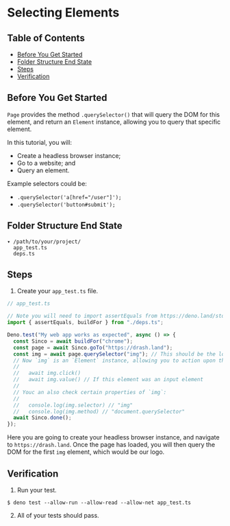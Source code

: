# Selecting Elements

## Table of Contents

- [Before You Get Started](#before-you-get-started)
- [Folder Structure End State](#folder-structure-end-state)
- [Steps](#steps)
- [Verification](#verification)

## Before You Get Started

`Page` provides the method `.querySelector()` that will query the DOM for this
element, and return an `Element` instance, allowing you to query that specific
element.

In this tutorial, you will:

- Create a headless browser instance;
- Go to a website; and
- Query an element.

Example selectors could be:

- `.querySelector('a[href="/user"]');`
- `.querySelector('button#submit');`

## Folder Structure End State

```text
▾ /path/to/your/project/
  app_test.ts
  deps.ts
```

## Steps

1. Create your `app_test.ts` file.

```typescript
// app_test.ts

// Note you will need to import assertEquals from https://deno.land/std/testing/asserts.ts
import { assertEquals, buildFor } from "./deps.ts";

Deno.test("My web app works as expected", async () => {
  const Sinco = await buildFor("chrome");
  const page = await Sinco.goTo("https://drash.land");
  const img = await page.querySelector("img"); // This should be the logo
  // Now `img` is an `Element` instance, allowing you to action upon this element such as:
  //
  //   await img.click()
  //   await img.value() // If this element was an input element
  //
  // Youc an also check certain properties of `img`:
  //
  //   console.log(img.selector) // "img"
  //   console.log(img.method) // "document.querySelector"
  await Sinco.done();
});
```

Here you are going to create your headless browser instance, and navigate to
`https://drash.land`. Once the page has loaded, you will then query the DOM for
the first `img` element, which would be our logo.

## Verification

1. Run your test.

```shell
$ deno test --allow-run --allow-read --allow-net app_test.ts
```

2. All of your tests should pass.
